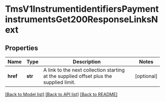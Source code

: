 # TmsV1InstrumentidentifiersPaymentinstrumentsGet200ResponseLinksNext

## Properties
Name | Type | Description | Notes
------------ | ------------- | ------------- | -------------
**href** | **str** | A link to the next collection starting at the supplied offset plus the supplied limit. | [optional] 

[[Back to Model list]](../README.md#documentation-for-models) [[Back to API list]](../README.md#documentation-for-api-endpoints) [[Back to README]](../README.md)


